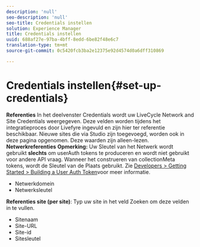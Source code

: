 ```yaml
---
description: 'null'
seo-description: 'null'
seo-title: Credentials instellen
solution: Experience Manager
title: Credentials instellen
uuid: 688af27e-97ba-4bff-8edd-6be82f48e6c7
translation-type: tm+mt
source-git-commit: 0c5420fcb3ba2e12375e92d4574d0a6dff310869

---
```



# Credentials instellen{#set-up-credentials}

**Referenties** In het deelvenster Credentials wordt uw LiveCycle Network and Site Credentials weergegeven. Deze velden worden tijdens het integratieproces door Livefyre ingevuld en zijn hier ter referentie beschikbaar. Nieuwe sites die via Studio zijn toegevoegd, worden ook in deze pagina opgenomen. Deze waarden zijn alleen-lezen.
**Netwerkreferenties** **Opmerking:** Uw Sleutel van het Netwerk wordt gebruikt **slechts** om userAuth tokens te produceren en wordt niet gebruikt voor andere API vraag. Wanneer het construeren van collectionMeta tokens, wordt de Sleutel van de Plaats gebruikt. Zie [Developers > Getting Started > Building a User Auth Token](https://answers.livefyre.com/developers/getting-started/tokens/auth/)voor meer informatie.

* Netwerkdomein
* Netwerksleutel

**Referenties site (per site)**: Typ uw site in het veld Zoeken om deze velden in te vullen.

* Sitenaam
* Site-URL
* Site-id
* Sitesleutel

